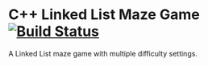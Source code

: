 # C++ Linked List Maze Game [![Build Status](https://travis-ci.org/JH05/Linked-List-Maze-Game.svg?branch=master)](https://travis-ci.org/JH05/Linked-List-Maze-Game)
A Linked List maze game with multiple difficulty settings.
